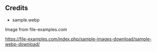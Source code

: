 ## Credits

- sample.webp
  
Image from file-examples.com

https://file-examples.com/index.php/sample-images-download/sample-webp-download/
